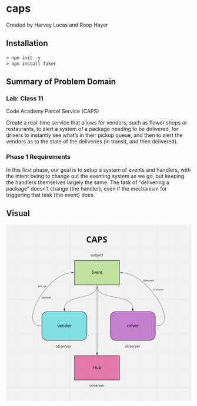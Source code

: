 # caps

Created by Harvey Lucas and Roop Hayer

## Installation

```plaintext
> npm init -y
> npm install faker
```

## Summary of Problem Domain

### Lab: Class 11

Code Academy Parcel Service (CAPS)

Create a real-time service that allows for vendors, such as flower shops or restaurants, to alert a system of a package needing to be delivered, for drivers to instantly see what’s in their pickup queue, and then to alert the vendors as to the state of the deliveries (in transit, and then delivered).

### Phase 1 Requirements

In this first phase, our goal is to setup a system of events and handlers, with the intent being to change out the eventing system as we go, but keeping the handlers themselves largely the same. The task of “delivering a package” doesn’t change (the handler), even if the mechanism for triggering that task (the event) does.

## Visual

![CAPS](./public/caps.png)
